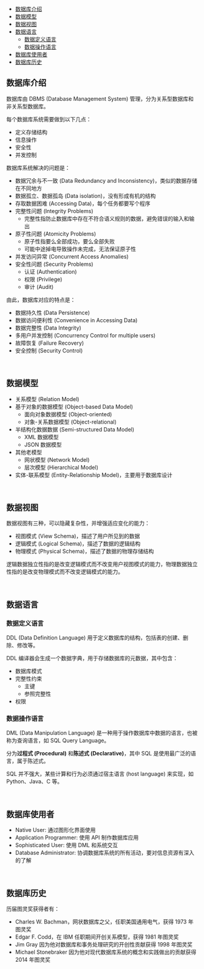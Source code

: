 
- [数据库介绍](#数据库介绍)
- [数据模型](#数据模型)
- [数据视图](#数据视图)
- [数据语言](#数据语言)
    - [数据定义语言](#数据定义语言)
    - [数据操作语言](#数据操作语言)
- [数据库使用者](#数据库使用者)
- [数据库历史](#数据库历史)





## 数据库介绍

数据库由 DBMS (Database Management System) 管理，分为关系型数据库和非关系型数据库。

每个数据库系统需要做到以下几点：

- 定义存储结构
- 信息操作
- 安全性
- 并发控制

数据库系统解决的问题是：

- 数据冗余与不一致 (Data Redundancy and Inconsistency)，类似的数据存储在不同地方
- 数据孤立、数据孤岛 (Data isolation)，没有形成有机的结构
- 存取数据困难 (Accessing Data)，每个任务都要写个程序
- 完整性问题 (Integrity Problems)
    - 完整性指防止数据库中存在不符合语义规则的数据，避免错误的输入和输出
- 原子性问题 (Atomicity Problems)
    - 原子性指要么全部成功，要么全部失败
    - 可能中途掉电导致操作未完成，无法保证原子性
- 并发访问异常 (Concurrent Access Anomalies)
- 安全性问题 (Security Problems)
    - 认证 (Authentication)
    - 权限 (Privilege)
    - 审计 (Audit)

由此，数据库对应的特点是：

- 数据持久性 (Data Persistence)
- 数据访问便利性 (Convenience in Accessing Data)
- 数据完整性 (Data Integrity)
- 多用户并发控制 (Concurrency Control for multiple users)
- 故障恢复 (Failure Recovery)
- 安全控制 (Security Control)


<br>

## 数据模型

- 关系模型 (Relation Model)
- 基于对象的数据模型 (Object-based Data Model)
    - 面向对象数据模型 (Object-oriented)
    - 对象-关系数据模型 (Object-relational)
- 半结构化数据数据 (Semi-structured Data Model)
    - XML 数据模型
    - JSON 数据模型
- 其他老模型
    - 网状模型 (Network Model)
    - 层次模型 (Hierarchical Model)
- 实体-联系模型 (Entity-Relationship Model)，主要用于数据库设计



<br>

## 数据视图

数据视图有三种，可以隐藏复杂性，并增强适应变化的能力：

- 视图模式 (View Schema)，描述了用户所见到的数据
- 逻辑模式 (Logical Schema)，描述了数据的逻辑结构
- 物理模式 (Physical Schema)，描述了数据的物理存储结构

逻辑数据独立性指的是改变逻辑模式而不改变用户视图模式的能力，物理数据独立性指的是改变物理模式而不改变逻辑模式的能力。




<br>

## 数据语言

### 数据定义语言

DDL (Data Definition Language) 用于定义数据库的结构，包括表的创建、删除、修改等。

DDL 编译器会生成一个数据字典，用于存储数据库的元数据，其中包含：

- 数据库模式
- 完整性约束
    - 主键
    - 参照完整性
- 权限

### 数据操作语言

DML (Data Manipulation Language) 是一种用于操作数据库中数据的语言，也被称为查询语言，如 SQL Query Language。

分为**过程式 (Procedural)** 和**陈述式 (Declarative)**，其中 SQL 是使用最广泛的语言，属于陈述式。

SQL 并不强大，某些计算和行为必须通过宿主语言 (host language) 来实现，如 Python、Java、C 等。




<br>

## 数据库使用者

- Native User: 通过图形化界面使用
- Application Programmer: 使用 API 制作数据库应用
- Sophisticated User: 使用 DML 和系统交互
- Database Administrator: 协调数据库系统的所有活动，要对信息资源有深入的了解



<br>

## 数据库历史

历届图灵奖获得者有：

- Charles W. Bachman，网状数据库之父，任职美国通用电气，获得 1973 年图灵奖
- Edgar F. Codd，在 IBM 任职期间开创关系模型，获得 1981 年图灵奖
- Jim Gray 因为他对数据库和事务处理研究的开创性贡献获得 1998 年图灵奖
- Michael Stonebraker 因为他对现代数据库系统的概念和实践做出的贡献获得 2014 年图灵奖

